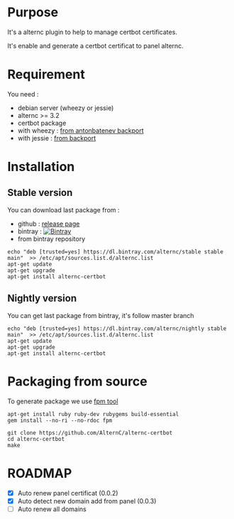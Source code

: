 # Purpose

It's a alternc plugin to help to manage certbot certificates.

It's enable and generate a certbot certificat to panel alternc.

# Requirement

You need :
* debian server (wheezy or jessie)
* alternc >= 3.2
* certbot package
 * with wheezy : [from antonbatenev backport](https://software.opensuse.org//download.html?project=home%3Aantonbatenev%3Aletsencrypt&package=certbot)
 * with jessie : [from backport](https://packages.debian.org/jessie-backports/certbot)


# Installation

## Stable version

You can download last package from :
* github : [release page](../../releases/latest) 
* bintray : [ ![Bintray](https://api.bintray.com/packages/alternc/stable/alternc-certbot/images/download.svg) ](https://bintray.com/alternc/stable/alternc-certbot/_latestVersion)
* from bintray repository

```shell
echo "deb [trusted=yes] https://dl.bintray.com/alternc/stable stable main"  >> /etc/apt/sources.list.d/alternc.list
apt-get update
apt-get upgrade
apt-get install alternc-certbot
```

## Nightly version

You can get last package from bintray, it's follow master branch

```shell
echo "deb [trusted=yes] https://dl.bintray.com/alternc/nightly stable main"  >> /etc/apt/sources.list.d/alternc.list
apt-get update
apt-get upgrade
apt-get install alternc-certbot
```

# Packaging from source

To generate package we use [fpm tool](https://github.com/jordansissel/fpm)

```shell
apt-get install ruby ruby-dev rubygems build-essential
gem install --no-ri --no-rdoc fpm

git clone https://github.com/AlternC/alternc-certbot
cd alternc-certbot
make 

```


# ROADMAP

* [x] Auto renew panel certificat (0.0.2)
* [x] Auto detect new domain add from panel (0.0.3)
* [ ] Auto renew all domains 

